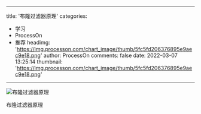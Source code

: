 
---
title: '布隆过滤器原理'
categories: 
 - 学习
 - ProcessOn
 - 推荐
headimg: 'https://img.processon.com/chart_image/thumb/5fc5fd206376895e9aec9e18.png'
author: ProcessOn
comments: false
date: 2022-03-07 13:25:14
thumbnail: 'https://img.processon.com/chart_image/thumb/5fc5fd206376895e9aec9e18.png'
---

<div>   
<img class="thumb" alt="布隆过滤器原理" src="https://img.processon.com/chart_image/thumb/5fc5fd206376895e9aec9e18.png" referrerpolicy="no-referrer">
<p>布隆过滤器原理</p>  
</div>
            